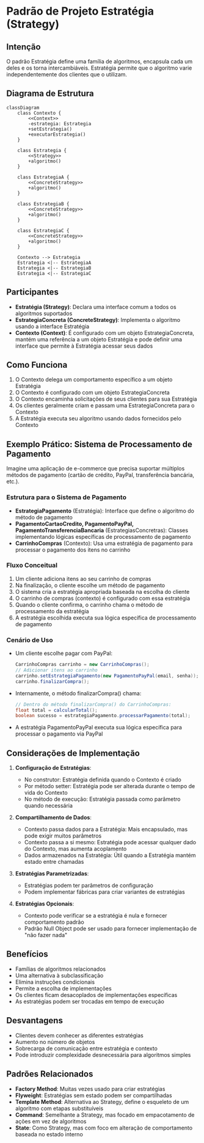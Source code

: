 # Padrão de Projeto Estratégia (Strategy)

## Intenção

O padrão Estratégia define uma família de algoritmos, encapsula cada um deles e os torna intercambiáveis. Estratégia
permite que o algoritmo varie independentemente dos clientes que o utilizam.

## Diagrama de Estrutura

```mermaid
classDiagram
    class Contexto {
        <<Context>>
        -estrategia: Estrategia
        +setEstrategia()
        +executarEstrategia()
    }

    class Estrategia {
        <<Strategy>>
        +algoritmo()
    }

    class EstrategiaA {
        <<ConcreteStrategy>>
        +algoritmo()
    }

    class EstrategiaB {
        <<ConcreteStrategy>>
        +algoritmo()
    }

    class EstrategiaC {
        <<ConcreteStrategy>>
        +algoritmo()
    }

    Contexto --> Estrategia
    Estrategia <|-- EstrategiaA
    Estrategia <|-- EstrategiaB
    Estrategia <|-- EstrategiaC
```

## Participantes

- **Estratégia (Strategy)**: Declara uma interface comum a todos os algoritmos suportados
- **EstrategiaConcreta (ConcreteStrategy)**: Implementa o algoritmo usando a interface Estratégia
- **Contexto (Context)**: É configurado com um objeto EstrategiaConcreta, mantém uma referência a um objeto Estratégia e
  pode definir uma interface que permite à Estratégia acessar seus dados

## Como Funciona

1. O Contexto delega um comportamento específico a um objeto Estratégia
2. O Contexto é configurado com um objeto EstrategiaConcreta
3. O Contexto encaminha solicitações de seus clientes para sua Estratégia
4. Os clientes geralmente criam e passam uma EstrategiaConcreta para o Contexto
5. A Estratégia executa seu algoritmo usando dados fornecidos pelo Contexto

## Exemplo Prático: Sistema de Processamento de Pagamento

Imagine uma aplicação de e-commerce que precisa suportar múltiplos métodos de pagamento (cartão de crédito, PayPal,
transferência bancária, etc.).

### Estrutura para o Sistema de Pagamento

- **EstrategiaPagamento** (Estratégia): Interface que define o algoritmo do método de pagamento
- **PagamentoCartaoCredito, PagamentoPayPal, PagamentoTransferenciaBancaria** (EstrategiasConcretras): Classes
  implementando lógicas específicas de processamento de pagamento
- **CarrinhoCompras** (Contexto): Usa uma estratégia de pagamento para processar o pagamento dos itens no carrinho

### Fluxo Conceitual

1. Um cliente adiciona itens ao seu carrinho de compras
2. Na finalização, o cliente escolhe um método de pagamento
3. O sistema cria a estratégia apropriada baseada na escolha do cliente
4. O carrinho de compras (contexto) é configurado com essa estratégia
5. Quando o cliente confirma, o carrinho chama o método de processamento da estratégia
6. A estratégia escolhida executa sua lógica específica de processamento de pagamento

### Cenário de Uso

- Um cliente escolhe pagar com PayPal:
  ```java
  CarrinhoCompras carrinho = new CarrinhoCompras();
  // Adicionar itens ao carrinho
  carrinho.setEstrategiaPagamento(new PagamentoPayPal(email, senha));
  carrinho.finalizarCompra();
  ```
- Internamente, o método finalizarCompra() chama:
  ```java
  // Dentro do método finalizarCompra() do CarrinhoCompras:
  float total = calcularTotal();
  boolean sucesso = estrategiaPagamento.processarPagamento(total);
  ```
- A estratégia PagamentoPayPal executa sua lógica específica para processar o pagamento via PayPal

## Considerações de Implementação

1. **Configuração de Estratégias**:
    - No construtor: Estratégia definida quando o Contexto é criado
    - Por método setter: Estratégia pode ser alterada durante o tempo de vida do Contexto
    - No método de execução: Estratégia passada como parâmetro quando necessária

2. **Compartilhamento de Dados**:
    - Contexto passa dados para a Estratégia: Mais encapsulado, mas pode exigir muitos parâmetros
    - Contexto passa a si mesmo: Estratégia pode acessar qualquer dado do Contexto, mas aumenta acoplamento
    - Dados armazenados na Estratégia: Útil quando a Estratégia mantém estado entre chamadas

3. **Estratégias Parametrizadas**:
    - Estratégias podem ter parâmetros de configuração
    - Podem implementar fábricas para criar variantes de estratégias

4. **Estratégias Opcionais**:
    - Contexto pode verificar se a estratégia é nula e fornecer comportamento padrão
    - Padrão Null Object pode ser usado para fornecer implementação de "não fazer nada"

## Benefícios

- Famílias de algoritmos relacionados
- Uma alternativa à subclassificação
- Elimina instruções condicionais
- Permite a escolha de implementações
- Os clientes ficam desacoplados de implementações específicas
- As estratégias podem ser trocadas em tempo de execução

## Desvantagens

- Clientes devem conhecer as diferentes estratégias
- Aumento no número de objetos
- Sobrecarga de comunicação entre estratégia e contexto
- Pode introduzir complexidade desnecessária para algoritmos simples

## Padrões Relacionados

- **Factory Method**: Muitas vezes usado para criar estratégias
- **Flyweight**: Estratégias sem estado podem ser compartilhadas
- **Template Method**: Alternativa ao Strategy, define o esqueleto de um algoritmo com etapas substituíveis
- **Command**: Semelhante a Strategy, mas focado em empacotamento de ações em vez de algoritmos
- **State**: Como Strategy, mas com foco em alteração de comportamento baseada no estado interno
